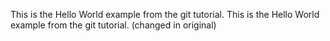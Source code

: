 This is the Hello World example from the git tutorial.
This is the Hello World example from the git tutorial.
(changed in original)
